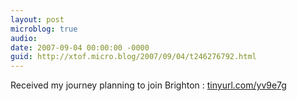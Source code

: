 ```yaml
---
layout: post
microblog: true
audio: 
date: 2007-09-04 00:00:00 -0000
guid: http://xtof.micro.blog/2007/09/04/t246276792.html
---
```

Received my journey planning to join Brighton : [tinyurl.com/yv9e7g](http://tinyurl.com/yv9e7g)
